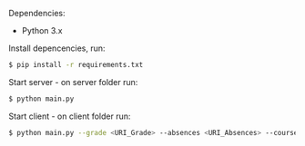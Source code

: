 
Dependencies:
- Python 3.x

Install depencencies, run:

```bash
$ pip install -r requirements.txt
```

Start server - on server folder run:
```bash
$ python main.py
```

Start client - on client folder run:
```bash
$ python main.py --grade <URI_Grade> --absences <URI_Absences> --course <URI_Course>
```